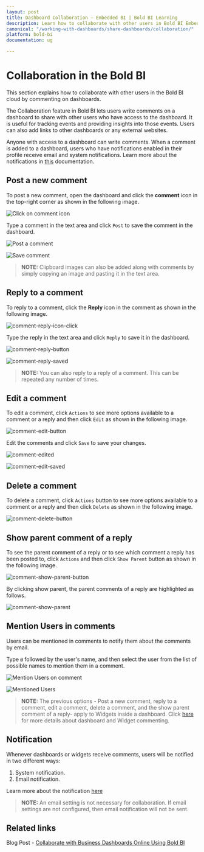 ```yaml
---
layout: post
title: Dashboard Collaboration – Embedded BI | Bold BI Learning
description: Learn how to collaborate with other users in Bold BI Embedded by commenting on dashboards using various options.
canonical: "/working-with-dashboards/share-dashboards/collaboration/"
platform: bold-bi
documentation: ug

---
```


# Collaboration in the Bold BI

This section explains how to collaborate with other users in the Bold BI cloud by commenting on dashboards.

The Collaboration feature in Bold BI lets users write comments on a dashboard to share with other users who have access to the dashboard. It is useful for tracking events and providing insights into those events. Users can also add links to other dashboards or any external websites. 

Anyone with access to a dashboard can write comments. When a comment is added to a dashboard, users who have notifications enabled in their profile receive email and system notifications. Learn more about the notifications in [this](/working-with-dashboards/share-dashboards/notifications/) documentation.

## Post a new comment

To post a new comment, open the dashboard and click the **comment** icon in the top-right corner as shown in the following image.

![Click on comment icon](/static/assets/working-with-dashboards/share-dashboards/images/comment-button.png)

Type a comment in the text area and click `Post` to save the comment in the dashboard.

![Post a comment](/static/assets/working-with-dashboards/share-dashboards/images/comment-post.png)

![Save comment](/static/assets/working-with-dashboards/share-dashboards/images/comment-saved.png)

> **NOTE:**  Clipboard images can also be added along with comments by simply copying an image and pasting it in the text area.

## Reply to a comment

To reply to a comment, click the **Reply** icon in the comment as shown in the following image.

![comment-reply-icon-click](/static/assets/working-with-dashboards/share-dashboards/images/comment-reply-icon-click.png)

Type the reply in the text area and click `Reply` to save it in the dashboard.

![comment-reply-button](/static/assets/working-with-dashboards/share-dashboards/images/comment-reply-button.png)

![comment-reply-saved](/static/assets/working-with-dashboards/share-dashboards/images/comment-reply-saved.png)

> **NOTE:**  You can also reply to a reply of a comment. This can be repeated any number of times.

## Edit a comment

To edit a comment, click `Actions` to see more options available to a comment or a reply and then click
 `Edit` as shown in the following image.

![comment-edit-button](/static/assets/working-with-dashboards/share-dashboards/images/comment-edit-button.png)

Edit the comments and click `Save` to save your changes.

![comment-edited](/static/assets/working-with-dashboards/share-dashboards/images/comment-edited.png)

![comment-edit-saved](/static/assets/working-with-dashboards/share-dashboards/images/comment-edit-saved.png)

## Delete a comment

To delete a comment, click `Actions` button to see more options available to a comment or a reply and then click `Delete` as shown in the following image.

![comment-delete-button](/static/assets/working-with-dashboards/share-dashboards/images/comment-delete-button.png)

## Show parent comment of a reply

To see the parent comment of a reply or to see which comment a reply has been posted to, click `Actions` and then click `Show Parent` button as shown in the following image.

![comment-show-parent-button](/static/assets/working-with-dashboards/share-dashboards/images/comment-show-parent-button.png)

By clicking show parent, the parent comments of a reply are highlighted as follows.

![comment-show-parent](/static/assets/working-with-dashboards/share-dashboards/images/comment-show-parent.png)

## Mention Users in comments

Users can be mentioned in comments to notify them about the comments by email.

Type `@` followed by the user's name, and then select the user from the list of possible names to mention them in a comment. 

![Mention Users on comment](/static/assets/working-with-dashboards/share-dashboards/images/user-mention.png)

![Mentioned Users](/static/assets/working-with-dashboards/share-dashboards/images/user-mentioned.png)

> **NOTE:**  The previous options - Post a new comment, reply to a comment, edit a comment, delete a comment, and the show parent comment of a reply- apply to Widgets inside a dashboard. Click [here](/working-with-dashboards/commenting-dashboard/) for more details about dashboard and Widget commenting.

## Notification
Whenever dashboards or widgets receive comments, users will be notified in two different ways: 

1. System notification.
2. Email notification.

Learn more about the notification [here](/working-with-dashboards/share-dashboards/notifications/)

> **NOTE:**  An email setting is not necessary for collaboration. If email settings are not configured, then email notification will not be sent.

## Related links
Blog Post - <a href="https://www.boldbi.com/blog/collaborate-with-business-dashboards-online-using-bold-bi" target="_blank">Collaborate with Business Dashboards Online Using Bold BI</a>